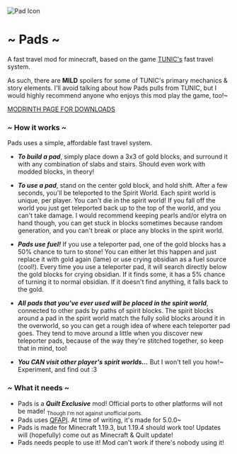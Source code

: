 ![Pad Icon](https://i.imgur.com/F42Uhy0.png)
# ~ Pads ~

A fast travel mod for minecraft, based on the game [TUNIC's](https://store.steampowered.com/app/553420/TUNIC/) fast travel system.

As such, there are **MILD** spoilers for some of TUNIC's primary mechanics & story elements. I'll avoid talking about how Pads pulls from TUNIC, but I would highly recommend anyone who enjoys this mod play the game, too!~

[MODRINTH PAGE FOR DOWNLOADS](https://modrinth.com/mod/pads)

### ~ How it works ~
Pads uses a simple, affordable fast travel system. 

* ***To build a pad***, simply place down a 3x3 of gold blocks, and surround it with any combination of slabs and stairs. Should even work with modded blocks, in theory!

* ***To use a pad***, stand on the center gold block, and hold shift. After a few seconds, you'll be teleported to the Spirit World. Each spirit world is unique, per player. You can't die in the spirit world! If you fall off the world you just get teleported back up to the top of the world, and you can't take damage. I would recommend keeping pearls and/or elytra on hand though, you can get stuck in blocks sometimes because random generation, and you can't break or place any blocks in the spirit world.

* ***Pads use fuel!*** If you use a teleporter pad, one of the gold blocks has a 50% chance to turn to stone! You can either let this happen and just replace it with gold again (lame) or use crying obsidian as a fuel source (cool!). Every time you use a teleporter pad, it will search directly below the gold blocks for crying obsidian. If it finds some, it has a 5% chance of turning it to normal obsidian. If it doesn't find anything, it falls back to the gold.

* ***All pads that you've ever used will be placed in the spirit world***, connected to other pads by paths of spirit blocks. The spirit blocks around a pad in the spirit world match the fully solid blocks around it in the overworld, so you can get a rough idea of where each teleporter pad goes. They tend to move around a little when you discover new teleporter pads, because of the way they're stitched together, so keep that in mind, too!

* ***You CAN visit other player's spirit worlds...*** But I won't tell you how!~ Experiment, and find out :3

### ~ What it needs ~

* Pads is a ***Quilt Exclusive*** mod! Official ports to other platforms will not be made! <sub>Though I'm not against unofficial ports.</sub>
* Pads uses [QFAPI](https://modrinth.com/mod/qsl). At time of writing, it's made for 5.0.0~
* Pads is made for Minecraft 1.19.3, but 1.19.4 should work too! Updates will (hopefully) come out as Minecraft & Quilt update!
* Pads needs people to use it! Mod can't work if there's nobody using it!
